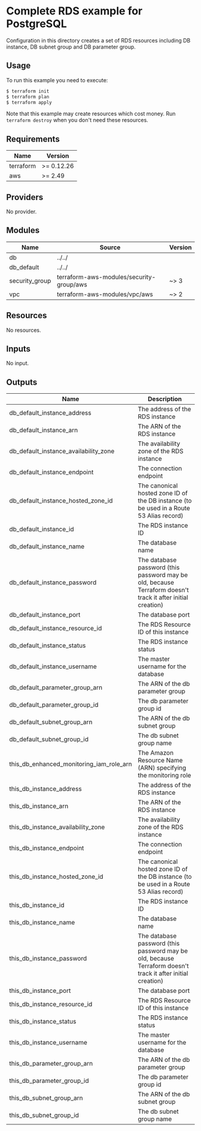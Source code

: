 # Complete RDS example for PostgreSQL

Configuration in this directory creates a set of RDS resources including DB instance, DB subnet group and DB parameter group.

## Usage

To run this example you need to execute:

```bash
$ terraform init
$ terraform plan
$ terraform apply
```

Note that this example may create resources which cost money. Run `terraform destroy` when you don't need these resources.

<!-- BEGINNING OF PRE-COMMIT-TERRAFORM DOCS HOOK -->
## Requirements

| Name | Version |
|------|---------|
| terraform | >= 0.12.26 |
| aws | >= 2.49 |

## Providers

No provider.

## Modules

| Name | Source | Version |
|------|--------|---------|
| db | ../../ |  |
| db_default | ../../ |  |
| security_group | terraform-aws-modules/security-group/aws | ~> 3 |
| vpc | terraform-aws-modules/vpc/aws | ~> 2 |

## Resources

No resources.

## Inputs

No input.

## Outputs

| Name | Description |
|------|-------------|
| db\_default\_instance\_address | The address of the RDS instance |
| db\_default\_instance\_arn | The ARN of the RDS instance |
| db\_default\_instance\_availability\_zone | The availability zone of the RDS instance |
| db\_default\_instance\_endpoint | The connection endpoint |
| db\_default\_instance\_hosted\_zone\_id | The canonical hosted zone ID of the DB instance (to be used in a Route 53 Alias record) |
| db\_default\_instance\_id | The RDS instance ID |
| db\_default\_instance\_name | The database name |
| db\_default\_instance\_password | The database password (this password may be old, because Terraform doesn't track it after initial creation) |
| db\_default\_instance\_port | The database port |
| db\_default\_instance\_resource\_id | The RDS Resource ID of this instance |
| db\_default\_instance\_status | The RDS instance status |
| db\_default\_instance\_username | The master username for the database |
| db\_default\_parameter\_group\_arn | The ARN of the db parameter group |
| db\_default\_parameter\_group\_id | The db parameter group id |
| db\_default\_subnet\_group\_arn | The ARN of the db subnet group |
| db\_default\_subnet\_group\_id | The db subnet group name |
| this\_db\_enhanced\_monitoring\_iam\_role\_arn | The Amazon Resource Name (ARN) specifying the monitoring role |
| this\_db\_instance\_address | The address of the RDS instance |
| this\_db\_instance\_arn | The ARN of the RDS instance |
| this\_db\_instance\_availability\_zone | The availability zone of the RDS instance |
| this\_db\_instance\_endpoint | The connection endpoint |
| this\_db\_instance\_hosted\_zone\_id | The canonical hosted zone ID of the DB instance (to be used in a Route 53 Alias record) |
| this\_db\_instance\_id | The RDS instance ID |
| this\_db\_instance\_name | The database name |
| this\_db\_instance\_password | The database password (this password may be old, because Terraform doesn't track it after initial creation) |
| this\_db\_instance\_port | The database port |
| this\_db\_instance\_resource\_id | The RDS Resource ID of this instance |
| this\_db\_instance\_status | The RDS instance status |
| this\_db\_instance\_username | The master username for the database |
| this\_db\_parameter\_group\_arn | The ARN of the db parameter group |
| this\_db\_parameter\_group\_id | The db parameter group id |
| this\_db\_subnet\_group\_arn | The ARN of the db subnet group |
| this\_db\_subnet\_group\_id | The db subnet group name |
<!-- END OF PRE-COMMIT-TERRAFORM DOCS HOOK -->
